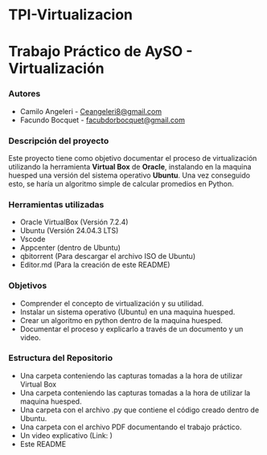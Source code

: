 # TPI-Virtualizacion
# Trabajo Práctico de AySO - Virtualización

###  <p>Autores</p> 

- Camilo Angeleri - Ceangeleri8@gmail.com
- Facundo Bocquet - facubdorbocquet@gmail.com

###  <p>Descripción del proyecto</p>

Este proyecto tiene como objetivo documentar el proceso de virtualización utilizando la herramienta **Virtual Box** de **Oracle**, instalando en la maquina huesped una versión del sistema operativo **Ubuntu**. Una vez conseguido esto, se haría un algoritmo simple de calcular promedios en Python.

###  <p>Herramientas utilizadas</p>

- Oracle VirtualBox (Versión 7.2.4)
- Ubuntu (Versión 24.04.3 LTS)
- Vscode
- Appcenter (dentro de Ubuntu)
- qbitorrent (Para descargar el archivo ISO de Ubuntu)
- Editor.md (Para la creación de este README)

###  <p>Objetivos</p>

- Comprender el concepto de virtualización y su utilidad.
- Instalar un sistema operativo (Ubuntu) en una maquina huesped.
- Crear un algoritmo en python dentro de la maquina huesped.
- Documentar el proceso y explicarlo a través de un documento y un video.

###  <p>Estructura del Repositorio</p>

- Una carpeta conteniendo las capturas tomadas a la hora de utilizar Virtual Box
- Una carpeta conteniendo las capturas tomadas a la hora de utilizar la maquina huesped.
- Una carpeta con el archivo .py que contiene el código creado dentro de Ubuntu.
- Una carpeta con el archivo PDF documentando el trabajo práctico.
- Un video explicativo (Link: )
- Este README

